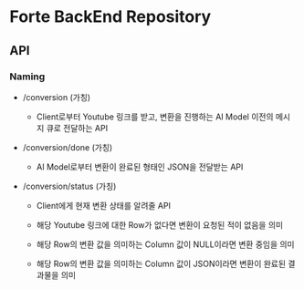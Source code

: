 # Forte BackEnd Repository

## API

### Naming

* /conversion (가칭)

    * Client로부터 Youtube 링크를 받고, 변환을 진행하는 AI Model 이전의 메시지 큐로 전달하는 API

* /conversion/done (가칭)

    * AI Model로부터 변환이 완료된 형태인 JSON을 전달받는 API

* /conversion/status (가칭)

    * Client에게 현재 변환 상태를 알려줄 API
    
    * 해당 Youtube 링크에 대한 Row가 없다면 변환이 요청된 적이 없음을 의미

    * 해당 Row의 변환 값을 의미하는 Column 값이 NULL이라면 변환 중임을 의미

    * 해당 Row의 변환 값을 의미하는 Column 값이 JSON이라면 변환이 완료된 결과물을 의미
